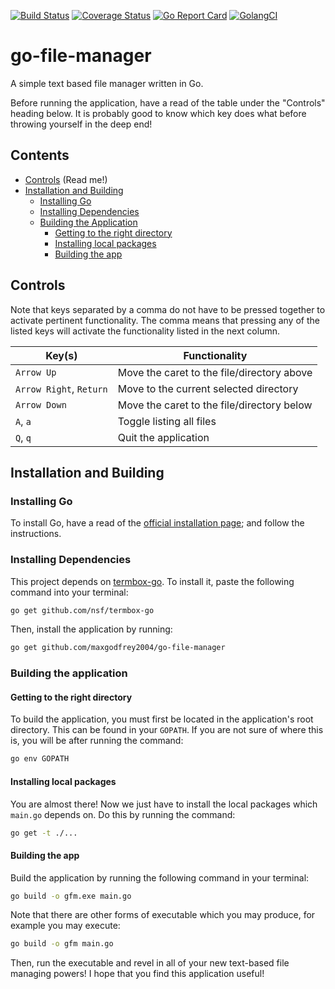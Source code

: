[![Build Status](https://travis-ci.com/maxgodfrey2004/go-file-manager.svg?branch=master)](https://travis-ci.com/maxgodfrey2004/go-file-manager)
[![Coverage Status](https://coveralls.io/repos/github/maxgodfrey2004/go-file-manager/badge.svg?branch=master)](https://coveralls.io/github/maxgodfrey2004/go-file-manager?branch=master?service=github)
[![Go Report Card](https://goreportcard.com/badge/github.com/maxgodfrey2004/go-file-manager)](https://goreportcard.com/report/github.com/maxgodfrey2004/go-file-manager)
[![GolangCI](https://golangci.com/badges/github.com/maxgodfrey2004/go-file-manager.svg)](https://golangci.com/r/github.com/maxgodfrey2004/go-file-manager)

# go-file-manager
A simple text based file manager written in Go.

Before running the application, have a read of the table under the "Controls" heading below. It is probably good to know which key does what before throwing yourself in the deep end!

## Contents

  * [Controls](#controls) (Read me!)
  * [Installation and Building](#installation-and-building)
    * [Installing Go](#installing-go)
    * [Installing Dependencies](#installing-dependencies)
    * [Building the Application](#building-the-application)
      * [Getting to the right directory](#getting-to-the-right-directory)
      * [Installing local packages](#installing-local-packages)
      * [Building the app](#building-the-app)

## Controls

Note that keys separated by a comma do not have to be pressed together to activate pertinent functionality. The comma means that pressing any of the listed keys will activate the functionality listed in the next column.

| Key(s)                  | Functionality                               |
| ----------------------- | ------------------------------------------- |
| `Arrow Up`              | Move the caret to the file/directory above  |
| `Arrow Right`, `Return` | Move to the current selected directory      |
| `Arrow Down`            | Move the caret to the file/directory below  |
| `A`, `a`                | Toggle listing all files                    |
| `Q`, `q`                | Quit the application                        |

## Installation and Building

### Installing Go

To install Go, have a read of the [official installation page](https://golang.org/doc/install); and follow the instructions.

### Installing Dependencies

This project depends on [termbox-go](github.com/nsf/termbox-go). To install it, paste the following command into your terminal:

```bash
go get github.com/nsf/termbox-go
```

Then, install the application by running:

```bash
go get github.com/maxgodfrey2004/go-file-manager
```

### Building the application

#### Getting to the right directory

To build the application, you must first be located in the application's root directory. This can be found in your `GOPATH`. If you are not sure of where this is, you will be after running the command:

```bash
go env GOPATH
```

#### Installing local packages

You are almost there! Now we just have to install the local packages which `main.go` depends on. Do this by running the command:

```bash
go get -t ./...
```

#### Building the app

Build the application by running the following command in your terminal:

```bash
go build -o gfm.exe main.go
```

Note that there are other forms of executable which you may produce, for example you may execute:

```bash
go build -o gfm main.go
```

Then, run the executable and revel in all of your new text-based file managing powers! I hope that you find this application useful!
